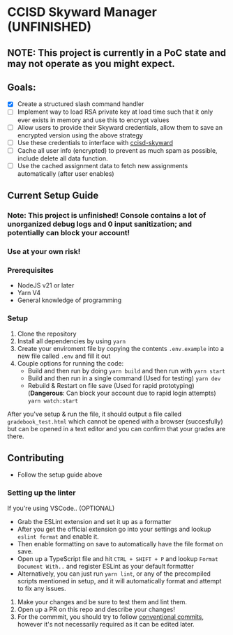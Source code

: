 # CCISD Skyward Manager (UNFINISHED)

## NOTE: This project is currently in a PoC state and may not operate as you might expect.

## Goals:
- [x] Create a structured slash command handler
- [ ] Implement way to load RSA private key at load time such that it only ever exists in memory and use this to encrypt values
- [ ] Allow users to provide their Skyward credentials, allow them to save an encrypted version using the above strategy
- [ ] Use these credentials to interface with [ccisd-skyward](https://github.com/NicholasCoppola21/ccisd-skyward)
- [ ] Cache all user info (encrypted) to prevent as much spam as possible, include delete all data function.
- [ ] Use the cached assignment data to fetch new assignments automatically (after user enables)

## Current Setup Guide

### Note: This project is unfinished! Console contains a lot of unorganized debug logs and 0 input sanitization; and potentially can block your account!
### Use at your own risk!

### Prerequisites
- NodeJS v21 or later
- Yarn V4
- General knowledge of programming

### Setup
1. Clone the repository
1. Install all dependencies by using `yarn`
1. Create your enviroment file by copying the contents `.env.example` into a new file called `.env` and fill it out
1. Couple options for running the code:
    - Build and then run by doing `yarn build` and then run with `yarn start`
    - Build and then run in a single command (Used for testing) `yarn dev`
    - Rebuild & Restart on file save (Used for rapid prototyping) (**Dangerous**: Can block your account due to rapid login attempts) `yarn watch:start`

After you've setup & run the file, it should output a file called `gradebook_test.html` which cannot be opened with a browser (succesfully) but can be opened in a text editor and you can confirm that your grades are there.

## Contributing
- Follow the setup guide above

### Setting up the linter

If you're using VSCode.. (OPTIONAL)
- Grab the ESLint extension and set it up as a formatter
- After you get the official extension go into your settings and lookup `eslint format` and enable it.
- Then enable formatting on save to automatically have the file format on save.
- Open up a TypeScript file and hit `CTRL + SHIFT + P` and lookup `Format Document With..` and register ESLint as your default formatter
- Alternatively, you can just run `yarn lint`, or any of the precompiled scripts mentioned in setup, and it will automatically format and attempt to fix any issues.


1. Make your changes and be sure to test them and lint them.
2. Open up a PR on this repo and describe your changes!
3. For the commmit, you should try to follow [conventional commits](https://www.conventionalcommits.org/en/v1.0.0/), however it's not necessarily required as it can be edited later.


